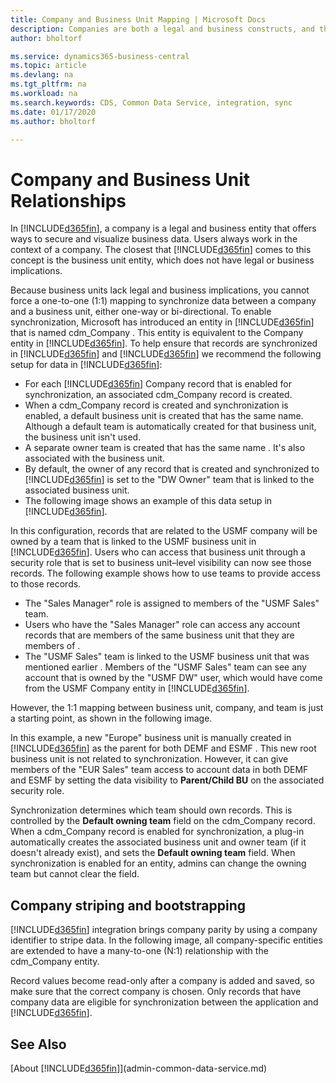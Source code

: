 ```yaml
---
title: Company and Business Unit Mapping | Microsoft Docs
description: Companies are both a legal and business constructs, and they are used to secure and visualize business data.
author: bholtorf

ms.service: dynamics365-business-central
ms.topic: article
ms.devlang: na
ms.tgt_pltfrm: na
ms.workload: na
ms.search.keywords: CDS, Common Data Service, integration, sync
ms.date: 01/17/2020
ms.author: bholtorf

---
```


# Company and Business Unit Relationships
In [!INCLUDE[d365fin](includes/d365fin_md.md)], a company is a legal and business entity that offers ways to secure and visualize business data. Users always work in the context of a company. The closest that [!INCLUDE[d365fin](includes/cds_long_md.md)] comes to this concept is the business unit entity, which does not have legal or business implications.

Because business units lack legal and business implications, you cannot force a one-to-one (1:1) mapping to synchronize data between a company and a business unit, either one-way or bi-directional. To enable synchronization, Microsoft has introduced an entity in [!INCLUDE[d365fin](includes/cds_long_md.md)] that is named cdm_Company <!--what do we call this?-->. This entity is equivalent to the Company entity in [!INCLUDE[d365fin](includes/d365fin_md.md)]. To help ensure that records are synchronized in [!INCLUDE[d365fin](includes/d365fin_md.md)] and [!INCLUDE[d365fin](includes/cds_long_md.md)] we recommend the following setup for data in [!INCLUDE[d365fin](includes/cds_long_md.md)]:

* For each [!INCLUDE[d365fin](includes/d365fin_md.md)] Company record that is enabled for synchronization, an associated cdm_Company <!--Name?--> record is created.
* When a cdm_Company <!--Name?--> record is created and synchronization is enabled, a default business unit is created that has the same name. Although a default team is automatically created for that business unit, the business unit isn't used. <!--Is the company used instead?-->
* A separate owner team is created that has the same name <!--as what, but BU of Co?-->. It's also associated with the business unit.<!--to do what?-->
* By default, the owner of any record that is created and synchronized <!--I have replaced instances of "dual-write" (and derivations) with "synchronized." Hope that was correct...--> to [!INCLUDE[d365fin](includes/cds_long_md.md)] is set to the "DW Owner" <!--Name?--> team that is linked to the associated business unit.
* The following image shows an example of this data setup in [!INCLUDE[d365fin](includes/cds_long_md.md)].

<!--Image placeholder for Data setup in [!INCLUDE[d365fin](includes/cds_long_md.md)]-->

In this configuration, records that are related to the USMF <!--Name of the company in the diagram. Replace with ours.--> company will be owned by a team that is linked to the USMF <!--Name?--> business unit in [!INCLUDE[d365fin](includes/cds_long_md.md)]. Users who can access that business unit through a security role that is set to business unit–level visibility <!--where is this set? on the BU or the security role?--> can now see those records. The following example shows how to use teams to provide access to those records.

* The "Sales Manager" role is assigned to members of the "USMF Sales" <!--Name?--> team.
* Users who have the "Sales Manager" role can access any account records that are members of the same business unit that they are members of <!--should this be "as the users."-->.
* The "USMF Sales" team is linked to the USMF <!--Name?--> business unit that was mentioned earlier <!--USMF?-->. Members of the "USMF Sales" <!--Name?--> team can see any account that is owned by the "USMF DW" <!--Name?--> user, which would have come from the USMF <!--Name?--> Company entity in [!INCLUDE[d365fin](includes/d365fin_md.md)].

However, the 1:1 mapping between business unit, company, and team is just a starting point, as shown in the following image.

<!--Image placeholder for How teams can be used-->

In this example, a new "Europe" <!--Name?--> business unit is manually created in [!INCLUDE[d365fin](includes/cds_long_md.md)] as the parent for both DEMF <!--Name?--> and ESMF <!--Name?-->. This new root business unit is not related to synchronization. However, it can give members of the "EUR Sales" <!--Name?--> team access to account data in both DEMF <!--Name?--> and ESMF <!--Name?--> by setting the data visibility to **Parent/Child BU** on the associated security role.

Synchronization determines which team should own records. This is controlled by the **Default owning team** field on the cdm_Company <!--Name?--> record. When a cdm_Company <!--Name?--> record is enabled for synchronization, a plug-in automatically creates the associated business unit and owner team (if it doesn't already exist), and sets the **Default owning team** field. When synchronization is enabled for an entity, admins can change the owning team but cannot clear the field.

<!--Image placeholder for Default owning team field-->

## Company striping and bootstrapping
[!INCLUDE[d365fin](includes/cds_long_md.md)] integration brings company parity by using a company identifier to stripe data. In the following image, all company-specific entities are extended to have a many-to-one (N:1) relationship with the cdm_Company <!--Name?--> entity.

<!-- Image placeholder for N:1 relationship between a company-specific entity and the cdm_Company entity-->

Record values become read-only after a company is added and saved, so make sure that the correct company is chosen.
Only records that have company data are eligible for synchronization between the application and [!INCLUDE[d365fin](includes/cds_long_md.md)]. <!--Not sure what this means-->

## See Also
[About [!INCLUDE[d365fin](includes/cds_long_md.md)]](admin-common-data-service.md)